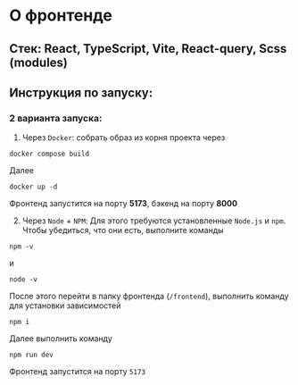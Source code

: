 # О фронтенде

## Стек: React, TypeScript, Vite, React-query, Scss (modules)

## Инструкция по запуску:

### 2 варианта запуска:

1. Через `Docker`: собрать образ из корня проекта через

```
docker compose build
```

Далее

```
docker up -d
```

Фронтенд запустится на порту **5173**, бэкенд на порту **8000**

2. Через `Node` + `NPM`:
   Для этого требуются установленные `Node.js` и `npm`.
   Чтобы убедиться, что они есть, выполните команды

```
npm -v
```

и

```
node -v
```

После этого перейти в папку фронтенда (`/frontend`), выполнить команду для установки зависимостей

```
npm i
```

Далее выполнить команду

```
npm run dev
```

Фронтенд запустится на порту `5173`
